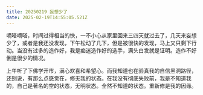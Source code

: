 ```yaml
---
title: 20250219 妄想少了
date: 2025-02-19T14:55:05.521Z
---
```


嘀嗒嘀嗒，时间过得相当的快，一不小心从家里回来三四天就过去了，几天来妄想少了，或者是我还没发现，下午松动了几下，但是被很快的发现，马上又只剩下行动。当没有过多的造作好，我是痴迷造作好的选手，满头白发就是证明。造作不好倒是很少的情况。

上午听了下佛学开市，满心欢喜和希望心。而我知道也在验真我的自信黑洞路径，还别说，有那么点感觉在，修无我的状态。在我没有彻底失败前，我是不知道我的，自己是著名的空的状态，无明状态。全然不知道的状态。重新修是我的因缘。